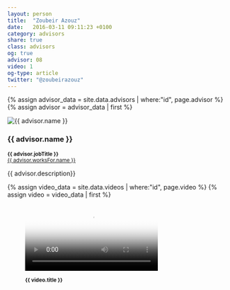 ```yaml
---
layout: person
title:  "Zoubeir Azouz"
date:   2016-03-11 09:11:23 +0100
category: advisors
share: true
class: advisors
og: true
advisor: 08
video: 1
og-type: article
twitter: "@zoubeirazouz"
---
```


{% assign advisor_data = site.data.advisors | where:"id", page.advisor %}
{% assign advisor = advisor_data | first %}
<div class="speaker">
	<div class="photo-wrapper rounded"><img src="/assets/img/advisors/{{ advisor.image }}" alt="{{ advisor.name }}" class="img-responsive"></div>
	<h3 class="name">{{ advisor.name }}</h3>
	<p class="text-alt"><small><strong>{{ advisor.jobTitle }}</strong><br/><a href="{{ advisor.worksFor.url }}" title="{{ advisor.worksFor.name }}">{{ advisor.worksFor.name }}</a></small></p>
	<p class="about text-left">{{ advisor.description}} </p>
{% assign video_data = site.data.videos | where:"id", page.video %}
{% assign video = video_data | first %}
<figure class="no-margin margin-bottom-1">
    <div class="embed-container embed-container_{{ video.aspect-ratio }}">
        <video id="teaser" controls preload="auto" poster="{{ video.path }}{{ video.poster }}">
            <source src="{{ video.path }}{{ video.source-webm}}" type='video/webm; codecs="opus,vp9"'>
            <source src="{{ video.path }}{{ video.source-mp4 }}" type='video/mp4; codecs="aac,h264"'>
        </video>
    </div>
    <figcaption>
      <p><small><strong>{{ video.title }}</strong></small></p>
    </figcaption>
</figure>
</div>